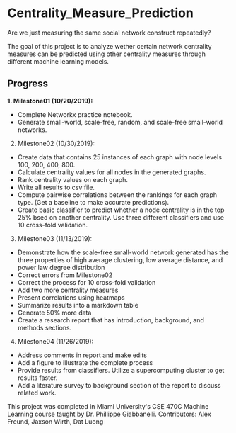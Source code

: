 # Centrality_Measure_Prediction
Are we just measuring the same social network construct repeatedly?

The goal of this project is to analyze wether certain network centrality measures can be predicted using other centrality measures through different machine learning models.

## Progress

<strong>1. Milestone01 (10/20/2019):</strong>
  - Complete Networkx practice notebook.
  - Generate small-world, scale-free, random, and scale-free small-world networks.
2. Milestone02 (10/30/2019):  
  - Create data that contains 25 instances of each graph with node levels 100, 200, 400, 800.
  - Calculate centrality values for all nodes in the generated graphs.
  - Rank centrality values on each graph.
  - Write all results to csv file.
  - Compute pairwise correlations between the rankings for each graph type. (Get a baseline to make accurate predictions).
  - Create basic classifier to predict whether a node centrality is in the top 25% bsed on another centrality. Use three different classifiers and use 10 cross-fold validation.
3. Milestone03 (11/13/2019):
  - Demonstrate how the scale-free small-world network generated has the three properties of high average clustering, low average distance, and power law degree distribution
  - Correct errors from Milestone02
  - Correct the process for 10 cross-fold validation
  - Add two more centrality measures
  - Present correlations using heatmaps
  - Summarize results into a markdown table
  - Generate 50% more data
  - Create a research report that has introduction, background, and methods sections.
4. Milestone04 (11/26/2019):
  - Address comments in report and make edits
  - Add a figure to illustrate the complete process
  - Provide results from classifiers. Utilize a supercomputing cluster to get results faster.
  - Add a literature survey to background section of the report to discuss related work.

This project was completed in Miami University's CSE 470C Machine Learning course taught by Dr. Phillippe Giabbanelli.
Contributors: Alex Freund, Jaxson Wirth, Dat Luong
